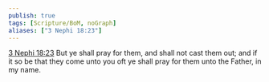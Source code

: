 ```yaml
---
publish: true
tags: [Scripture/BoM, noGraph]
aliases: ["3 Nephi 18:23"]
---
```

[3 Nephi 18:23](https://churchofjesuschrist.org/study/scriptures/bofm/3-ne/18?lang=eng&id=p23#p23) But ye shall pray for them, and shall not cast them out; and if it so be that they come unto you oft ye shall pray for them unto the Father, in my name.

